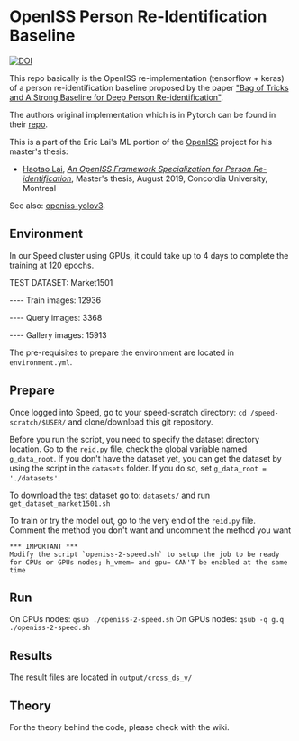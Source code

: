 # OpenISS Person Re-Identification Baseline
[![DOI](https://zenodo.org/badge/doi/10.5281/zenodo.5042265.svg)](https://doi.org/10.5281/zenodo.5042265)

This repo basically is the OpenISS re-implementation (tensorflow + keras) of a person
re-identification baseline proposed by the paper
["Bag of Tricks and A Strong Baseline for Deep Person Re-identification"](https://arxiv.org/abs/1903.07071).

The authors original implementation which is in Pytorch can be found in their
[repo](https://github.com/michuanhaohao/reid-strong-baseline).

This is a part of the Eric Lai's ML portion of the [OpenISS](https://github.com/OpenISS/OpenISS) project for his
master's thesis:

* [Haotao Lai](https://github.com/laihaotao), [*An OpenISS Framework Specialization for Person Re-identification*](https://spectrum.library.concordia.ca/985788/), Master's thesis, August 2019, Concordia University, Montreal

See also: [openiss-yolov3](https://github.com/OpenISS/openiss-yolov3).

## Environment

In our Speed cluster using GPUs, it could take up to 4 days to complete the training at 120 epochs.

TEST DATASET: Market1501

---- Train images: 12936

---- Query images: 3368

---- Gallery images: 15913

The pre-requisites to prepare the environment are located in `environment.yml`.

## Prepare 

Once logged into Speed, go to your speed-scratch directory:  `cd /speed-scratch/$USER/` and clone/download this git repository.

Before you run the script, you need to specify the dataset directory location. Go to the `reid.py` file,
check the global variable named `g_data_root`. If you don't have the dataset yet, you can get the dataset by
using the script in the `datasets` folder. If you do so, set `g_data_root = './datasets'`.

To download the test dataset go to:  `datasets/` and run `get_dataset_market1501.sh`

To train or try the model out, go to the very end of the `reid.py` file. Comment the method you don't want
and uncomment the method you want

```
*** IMPORTANT ***  
Modify the script `openiss-2-speed.sh` to setup the job to be ready for CPUs or GPUs nodes; h_vmem= and gpu= CAN'T be enabled at the same time
```

## Run

On CPUs nodes: `qsub ./openiss-2-speed.sh`
On GPUs nodes: `qsub -q g.q ./openiss-2-speed.sh`

## Results
The result files are located in `output/cross_ds_v/`


## Theory

For the theory behind the code, please check with the wiki.
